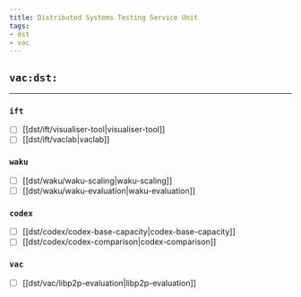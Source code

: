 ```yaml
---
title: Distributed Systems Testing Service Unit
tags:
- dst
- vac
---
```


## `vac:dst:`
---

### `ift`
* [ ] [[dst/ift/visualiser-tool|visualiser-tool]]
* [ ] [[dst/ift/vaclab|vaclab]]

### `waku`
* [ ] [[dst/waku/waku-scaling|waku-scaling]]
* [ ] [[dst/waku/waku-evaluation|waku-evaluation]]

### `codex`
* [ ] [[dst/codex/codex-base-capacity|codex-base-capacity]]
* [ ] [[dst/codex/codex-comparison|codex-comparison]]

<!--
### `nomos`
* [ ] [[dst/nomos/nomos-scaling|nomos-scaling]]
-->

### `vac`
* [ ] [[dst/vac/libp2p-evaluation|libp2p-evaluation]]


